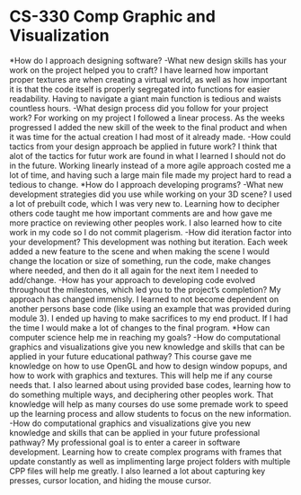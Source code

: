 # CS-330 Comp Graphic and Visualization
*How do I approach designing software?
  -What new design skills has your work on the project helped you to craft?
    I have learned how important proper textures are when creating a virtual world, as well as how important it is that the code itself is properly segregated into functions for easier readability. Having to navigate a giant main function is tedious and waists countless hours.
  -What design process did you follow for your project work?
    For working on my project I followed a linear process. As the weeks progressed I added the new skill of the week to the final product and when it was time for the actual creation I had most of it already made. 
  -How could tactics from your design approach be applied in future work?
    I think that alot of the tactics for futur work are found in what I learned I should not do in the future. Working linearly instead of a more agile approach costed me a lot of time, and having such a large main file made my project hard to read a tedious to change.
*How do I approach developing programs?
  -What new development strategies did you use while working on your 3D scene?
    I used a lot of prebuilt code, which I was very new to. Learning how to decipher others code taught me how important comments are and how gave me more practice on reviewing other peoples work. I also learned how to cite work in my code so I do not commit plagerism.
  -How did iteration factor into your development?
    This development was nothing but iteration. Each week added a new feature to the scene and when making the scene I would change the location or size of something, run the code, make changes where needed, and then do it all again for the next item I needed to add/change.
  -How has your approach to developing code evolved throughout the milestones, which led you to the project’s completion?
    My approach has changed immensly. I learned to not become dependent on another persons base code (like using an example that was provided during module 3). I ended up having to make sacrifices to my end product. If I had the time I would make a lot of changes to the final program.
*How can computer science help me in reaching my goals?
  -How do computational graphics and visualizations give you new knowledge and skills that can be applied in your future educational pathway?
    This course gave me knowledge on how to use OpenGL and how to design window popups, and how to work with graphics and textures. This will help me if any course needs that. I also learned about using provided base codes, learning how to do something multiple ways, and deciphering other peoples work. That knowledge will help as many courses do use some premade work to speed up the learning process and allow students to focus on the new information.
  -How do computational graphics and visualizations give you new knowledge and skills that can be applied in your future professional pathway?
  My professional goal is to enter a career in software development. Learning how to create complex programs with frames that update constantly as well as implimenting large project folders with multiple CPP files will help me greatly. I also learned a lot about capturing key presses, cursor location, and hiding the mouse cursor.
